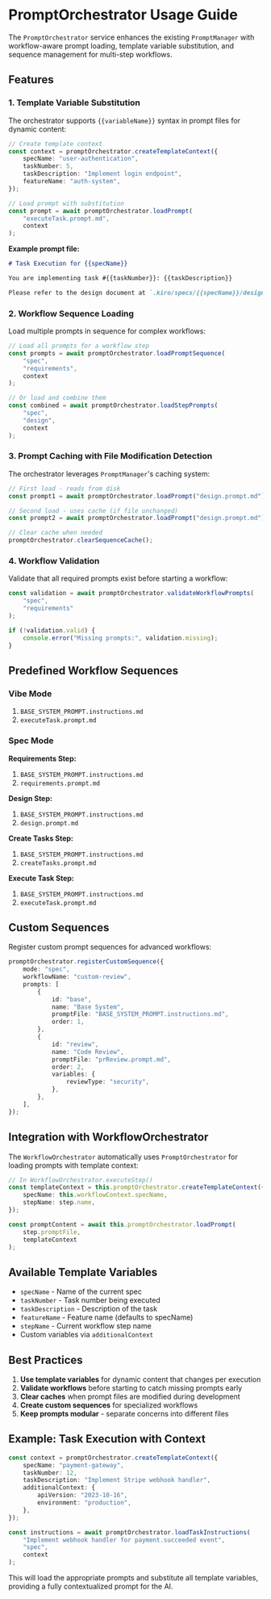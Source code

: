 # PromptOrchestrator Usage Guide

The `PromptOrchestrator` service enhances the existing `PromptManager` with workflow-aware prompt loading, template variable substitution, and sequence management for multi-step workflows.

## Features

### 1. Template Variable Substitution

The orchestrator supports `{{variableName}}` syntax in prompt files for dynamic content:

```typescript
// Create template context
const context = promptOrchestrator.createTemplateContext({
    specName: "user-authentication",
    taskNumber: 5,
    taskDescription: "Implement login endpoint",
    featureName: "auth-system",
});

// Load prompt with substitution
const prompt = await promptOrchestrator.loadPrompt(
    "executeTask.prompt.md",
    context
);
```

**Example prompt file:**

```markdown
# Task Execution for {{specName}}

You are implementing task #{{taskNumber}}: {{taskDescription}}

Please refer to the design document at `.kiro/specs/{{specName}}/design.md`
```

### 2. Workflow Sequence Loading

Load multiple prompts in sequence for complex workflows:

```typescript
// Load all prompts for a workflow step
const prompts = await promptOrchestrator.loadPromptSequence(
    "spec",
    "requirements",
    context
);

// Or load and combine them
const combined = await promptOrchestrator.loadStepPrompts(
    "spec",
    "design",
    context
);
```

### 3. Prompt Caching with File Modification Detection

The orchestrator leverages `PromptManager`'s caching system:

```typescript
// First load - reads from disk
const prompt1 = await promptOrchestrator.loadPrompt("design.prompt.md");

// Second load - uses cache (if file unchanged)
const prompt2 = await promptOrchestrator.loadPrompt("design.prompt.md");

// Clear cache when needed
promptOrchestrator.clearSequenceCache();
```

### 4. Workflow Validation

Validate that all required prompts exist before starting a workflow:

```typescript
const validation = await promptOrchestrator.validateWorkflowPrompts(
    "spec",
    "requirements"
);

if (!validation.valid) {
    console.error("Missing prompts:", validation.missing);
}
```

## Predefined Workflow Sequences

### Vibe Mode

1. `BASE_SYSTEM_PROMPT.instructions.md`
2. `executeTask.prompt.md`

### Spec Mode

**Requirements Step:**

1. `BASE_SYSTEM_PROMPT.instructions.md`
2. `requirements.prompt.md`

**Design Step:**

1. `BASE_SYSTEM_PROMPT.instructions.md`
2. `design.prompt.md`

**Create Tasks Step:**

1. `BASE_SYSTEM_PROMPT.instructions.md`
2. `createTasks.prompt.md`

**Execute Task Step:**

1. `BASE_SYSTEM_PROMPT.instructions.md`
2. `executeTask.prompt.md`

## Custom Sequences

Register custom prompt sequences for advanced workflows:

```typescript
promptOrchestrator.registerCustomSequence({
    mode: "spec",
    workflowName: "custom-review",
    prompts: [
        {
            id: "base",
            name: "Base System",
            promptFile: "BASE_SYSTEM_PROMPT.instructions.md",
            order: 1,
        },
        {
            id: "review",
            name: "Code Review",
            promptFile: "prReview.prompt.md",
            order: 2,
            variables: {
                reviewType: "security",
            },
        },
    ],
});
```

## Integration with WorkflowOrchestrator

The `WorkflowOrchestrator` automatically uses `PromptOrchestrator` for loading prompts with template context:

```typescript
// In WorkflowOrchestrator.executeStep()
const templateContext = this.promptOrchestrator.createTemplateContext({
    specName: this.workflowContext.specName,
    stepName: step.name,
});

const promptContent = await this.promptOrchestrator.loadPrompt(
    step.promptFile,
    templateContext
);
```

## Available Template Variables

-   `specName` - Name of the current spec
-   `taskNumber` - Task number being executed
-   `taskDescription` - Description of the task
-   `featureName` - Feature name (defaults to specName)
-   `stepName` - Current workflow step name
-   Custom variables via `additionalContext`

## Best Practices

1. **Use template variables** for dynamic content that changes per execution
2. **Validate workflows** before starting to catch missing prompts early
3. **Clear caches** when prompt files are modified during development
4. **Create custom sequences** for specialized workflows
5. **Keep prompts modular** - separate concerns into different files

## Example: Task Execution with Context

```typescript
const context = promptOrchestrator.createTemplateContext({
    specName: "payment-gateway",
    taskNumber: 12,
    taskDescription: "Implement Stripe webhook handler",
    additionalContext: {
        apiVersion: "2023-10-16",
        environment: "production",
    },
});

const instructions = await promptOrchestrator.loadTaskInstructions(
    "Implement webhook handler for payment.succeeded event",
    "spec",
    context
);
```

This will load the appropriate prompts and substitute all template variables, providing a fully contextualized prompt for the AI.
